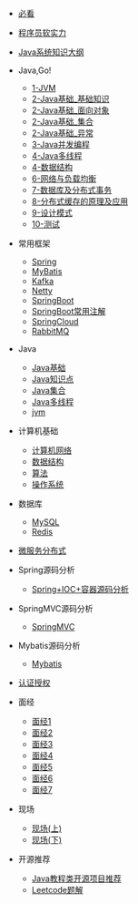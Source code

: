 
* [必看](./docs/a-0必看.md)
* [程序员软实力](./docs/a-1程序员软实力.md)
* [Java系统知识大纲](./docs/java核心知识大纲.md)
* Java,Go!
  * [1-JVM](./docs/o-1第1章_jvm.md)
  * [2-Java基础_基础知识](./docs/b-1第2章_Java基础_基础知识.md)
  * [2-Java基础_面向对象](./docs/b-1第2章_Java基础_面向对象.md)
  * [2-Java基础_集合](./docs/b-2第2章_Java基础_集合.md)
  * [2-Java基础_异常](./docs/b-2第2章_Java基础_异常.md)
  * [3-Java并发编程](./docs/c-3第3章_Java并发编程.md)
  * [4-Java多线程](./docs/cb-3Java多线程.md)
  * [4-数据结构](./docs/o-4第4章_数据结构.md)
  * [6-网络与负载均衡](./docs/c-1计算机网络.md)
  * [7-数据库及分布式事务](./docs/g-7第7章_数据库及分布式事务.md)
  * [8-分布式缓存的原理及应用](./docs/h-8第8章_分布式缓存的原理及应用.md)
  * [9-设计模式](./docs/i-9第9章_设计模式.md)
  * [10-测试](./docs/o-10真题版测试.md)
* 常用框架

  * [Spring](./docs/e-1spring_springmvc.md)
  * [MyBatis](./docs/e-2mybatis.md)
  * [Kafka](./docs/e-3kafka.md)
  * [Netty](./docs/e-4netty.md)
  * [SpringBoot](./docs/e-4springboot.md)
  * [SpringBoot常用注解](./docs/e-4springboot常用注解.md)
  * [SpringCloud](./docs/e-5springcloud.md)
  * [RabbitMQ](./docs/e-7RabbitMQ.md)
* Java
  * [Java基础](./docs/b-1面试题总结-Java基础.md)
  * [Java知识点](./docs/b-1基础知识点.md)
  * [Java集合](./docs/b-2Java集合.md)
  * [Java多线程](./docs/b-3Java多线程.md)
  * [jvm](./docs/b-4jvm.md)
* 计算机基础
  * [计算机网络](./docs/c-1计算机网络.md)
  * [数据结构](./docs/c-2数据结构.md)
  * [算法](./docs/c-3算法.md)
  * [操作系统](./docs/c-4操作系统.md)
* 数据库
  * [MySQL](./docs/d-1-mysql.md)
  * [Redis](./docs/d-2-redis.md)
* [微服务分布式](./docs/e-6微服务分布式.md)
* Spring源码分析
  
  * [Spring+IOC+容器源码分析](./docs/y-1Spring+IOC+容器源码分析.md)
* SpringMVC源码分析

  * [SpringMVC](./docs/y-1Spring+IOC+容器源码分析.md)
* Mybatis源码分析

  * [Mybatis](./docs/y-1Spring+IOC+容器源码分析.md)

* [认证授权](./docs/f-1认证授权.md)
* 面经
  * [面经1](./docs/interview-experience/a-1五面阿里,终获Offer.md)
  * [面经2](./docs/interview-experience/a-2蚂蚁金服实习生总结.md)
  * [面经3](./docs/interview-experience/a-3Bigo的Java面试，我挂在了第三轮技术面上..........md)
  * [面经4](./docs/interview-experience/a-4-2020年字节跳动面试总结.md)
  * [面经5](./docs/interview-experience/a-5蚂蚁金服、头条、拼多多面经总结.md)
  * [面经6](./docs/interview-experience/a-6逆风而行！从考研失败到收获到自己满意的Offer,分享一下自己的经历！.md)
  * [面经7](./docs/interview-experience/a-7Java后端实习面经，电子科大大三读者投稿！看了之后感触颇深！很感动开心！.md)
* 现场
  * [现场(上)](./docs/i-1真实大厂面试现场.md)
  * [现场(下)](./docs/i-2真实大厂面试现场.md)
* 开源推荐
  * [Java教程类开源项目推荐](./docs/j-1java.md)
  * [Leetcode题解](./docs/j-2algorithm.md)

